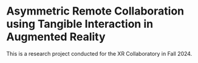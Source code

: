 # Asymmetric Remote Collaboration using Tangible Interaction in Augmented Reality

This is a research project conducted for the XR Collaboratory in Fall 2024.
